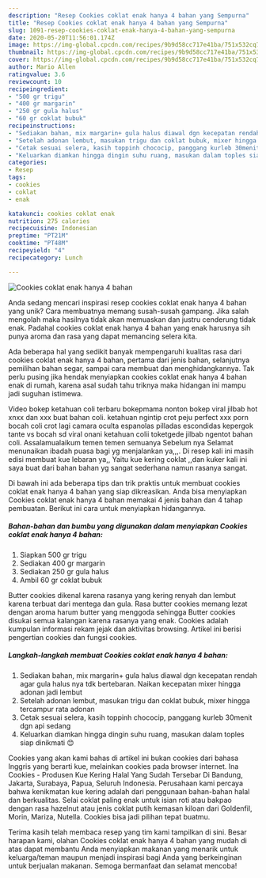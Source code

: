 ```yaml
---
description: "Resep Cookies coklat enak hanya 4 bahan yang Sempurna"
title: "Resep Cookies coklat enak hanya 4 bahan yang Sempurna"
slug: 1091-resep-cookies-coklat-enak-hanya-4-bahan-yang-sempurna
date: 2020-05-20T11:56:01.174Z
image: https://img-global.cpcdn.com/recipes/9b9d58cc717e41ba/751x532cq70/cookies-coklat-enak-hanya-4-bahan-foto-resep-utama.jpg
thumbnail: https://img-global.cpcdn.com/recipes/9b9d58cc717e41ba/751x532cq70/cookies-coklat-enak-hanya-4-bahan-foto-resep-utama.jpg
cover: https://img-global.cpcdn.com/recipes/9b9d58cc717e41ba/751x532cq70/cookies-coklat-enak-hanya-4-bahan-foto-resep-utama.jpg
author: Mario Allen
ratingvalue: 3.6
reviewcount: 10
recipeingredient:
- "500 gr trigu"
- "400 gr margarin"
- "250 gr gula halus"
- "60 gr coklat bubuk"
recipeinstructions:
- "Sediakan bahan, mix margarin+ gula halus diawal dgn kecepatan rendah agar gula halus nya tdk bertebaran. Naikan kecepatan mixer hingga adonan jadi lembut"
- "Setelah adonan lembut, masukan trigu dan coklat bubuk, mixer hingga tercampur rata adonan"
- "Cetak sesuai selera, kasih toppinh chococip, panggang kurleb 30menit dgn api sedang"
- "Keluarkan diamkan hingga dingin suhu ruang, masukan dalam toples siap dinikmati 😊"
categories:
- Resep
tags:
- cookies
- coklat
- enak

katakunci: cookies coklat enak 
nutrition: 275 calories
recipecuisine: Indonesian
preptime: "PT21M"
cooktime: "PT48M"
recipeyield: "4"
recipecategory: Lunch

---
```



![Cookies coklat enak hanya 4 bahan](https://img-global.cpcdn.com/recipes/9b9d58cc717e41ba/751x532cq70/cookies-coklat-enak-hanya-4-bahan-foto-resep-utama.jpg)

Anda sedang mencari inspirasi resep cookies coklat enak hanya 4 bahan yang unik? Cara membuatnya memang susah-susah gampang. Jika salah mengolah maka hasilnya tidak akan memuaskan dan justru cenderung tidak enak. Padahal cookies coklat enak hanya 4 bahan yang enak harusnya sih punya aroma dan rasa yang dapat memancing selera kita.

Ada beberapa hal yang sedikit banyak mempengaruhi kualitas rasa dari cookies coklat enak hanya 4 bahan, pertama dari jenis bahan, selanjutnya pemilihan bahan segar, sampai cara membuat dan menghidangkannya. Tak perlu pusing jika hendak menyiapkan cookies coklat enak hanya 4 bahan enak di rumah, karena asal sudah tahu triknya maka hidangan ini mampu jadi suguhan istimewa.

Video bokep ketahuan coli terbaru bokepmama nonton bokep viral jilbab hot xnxx dan xxx buat bahan coli. ketahuan ngintip crot peju perfect xxx porn bocah coli crot lagi camara oculta espanolas pilladas escondidas kepergok tante vs bocah sd viral onani ketahuan colii toketgede jilbab ngentot bahan coli. Assalamualaikum temen temen semuanya Sebelum nya Selamat menunaikan ibadah puasa bagi yg menjalankan ya,,,. Di resep kali ini masih edisi membuat kue lebaran ya,, Yaitu kue kering coklat ,,dan kuker kali ini saya buat dari bahan bahan yg sangat sederhana namun rasanya sangat.


Di bawah ini ada beberapa tips dan trik praktis untuk membuat cookies coklat enak hanya 4 bahan yang siap dikreasikan. Anda bisa menyiapkan Cookies coklat enak hanya 4 bahan memakai 4 jenis bahan dan 4 tahap pembuatan. Berikut ini cara untuk menyiapkan hidangannya.

<!--inarticleads1-->

##### Bahan-bahan dan bumbu yang digunakan dalam menyiapkan Cookies coklat enak hanya 4 bahan:

1. Siapkan 500 gr trigu
1. Sediakan 400 gr margarin
1. Sediakan 250 gr gula halus
1. Ambil 60 gr coklat bubuk


Butter cookies dikenal karena rasanya yang kering renyah dan lembut karena terbuat dari mentega dan gula. Rasa butter cookies memang lezat dengan aroma harum butter yang menggoda sehingga Butter cookies disukai semua kalangan karena rasanya yang enak. Cookies adalah kumpulan informasi rekam jejak dan aktivitas browsing. Artikel ini berisi pengertian cookies dan fungsi cookies. 

<!--inarticleads2-->

##### Langkah-langkah membuat Cookies coklat enak hanya 4 bahan:

1. Sediakan bahan, mix margarin+ gula halus diawal dgn kecepatan rendah agar gula halus nya tdk bertebaran. Naikan kecepatan mixer hingga adonan jadi lembut
1. Setelah adonan lembut, masukan trigu dan coklat bubuk, mixer hingga tercampur rata adonan
1. Cetak sesuai selera, kasih toppinh chococip, panggang kurleb 30menit dgn api sedang
1. Keluarkan diamkan hingga dingin suhu ruang, masukan dalam toples siap dinikmati 😊


Cookies yang akan kami bahas di artikel ini bukan cookies dari bahasa Inggris yang berarti kue, melainkan cookies pada browser internet. Ina Cookies - Produsen Kue Kering Halal Yang Sudah Tersebar Di Bandung, Jakarta, Surabaya, Papua, Seluruh Indonesia. Perusahaan kami percaya bahwa kenikmatan kue kering adalah dari penggunaan bahan-bahan halal dan berkualitas. Selai coklat paling enak untuk isian roti atau bakpao dengan rasa hazelnut atau jenis coklat putih kemasan kiloan dari Goldenfil, Morin, Mariza, Nutella. Cookies bisa jadi pilihan tepat buatmu. 

Terima kasih telah membaca resep yang tim kami tampilkan di sini. Besar harapan kami, olahan Cookies coklat enak hanya 4 bahan yang mudah di atas dapat membantu Anda menyiapkan makanan yang menarik untuk keluarga/teman maupun menjadi inspirasi bagi Anda yang berkeinginan untuk berjualan makanan. Semoga bermanfaat dan selamat mencoba!
